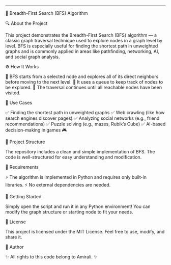 ---

🚀 Breadth-First Search (BFS) Algorithm

🔍 About the Project

This project demonstrates the Breadth-First Search (BFS) algorithm — a classic graph traversal technique used to explore nodes in a graph level by level. BFS is especially useful for finding the shortest path in unweighted graphs and is commonly applied in areas like pathfinding, networking, AI, and social graph analysis.

⚙️ How It Works

🔹 BFS starts from a selected node and explores all of its direct neighbors before moving to the next level.
🔹 It uses a queue to keep track of nodes to be explored.
🔹 The traversal continues until all reachable nodes have been visited.

🎯 Use Cases

✅ Finding the shortest path in unweighted graphs
✅ Web crawling (like how search engines discover pages)
✅ Analyzing social networks (e.g., friend recommendations)
✅ Puzzle solving (e.g., mazes, Rubik’s Cube)
✅ AI-based decision-making in games 🎮

📂 Project Structure

The repository includes a clean and simple implementation of BFS. The code is well-structured for easy understanding and modification.

🔧 Requirements

⚡ The algorithm is implemented in Python and requires only built-in libraries.
⚡ No external dependencies are needed.

🚀 Getting Started

Simply open the script and run it in any Python environment!
You can modify the graph structure or starting node to fit your needs.

📜 License

This project is licensed under the MIT License. Feel free to use, modify, and share it.

👤 Author

✨ All rights to this code belong to Amirali. ✨
